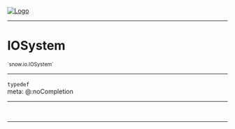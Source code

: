 
[![Logo](../../../images/logo.png)](../../../api/index.html)

---



<h1>IOSystem</h1>
<small>`snow.io.IOSystem`</small>



---

`typedef`
<span class="meta">
<br/>meta: @:noCompletion
</span>


---

&nbsp;
&nbsp;









---

&nbsp;
&nbsp;
&nbsp;
&nbsp;
